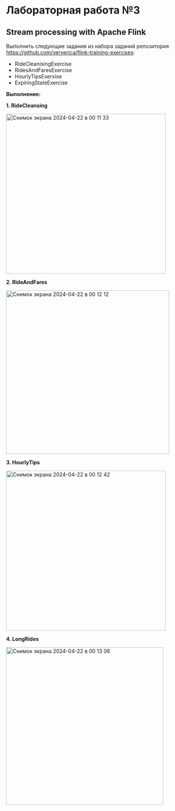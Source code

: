 # Лабораторная работа №3
## Stream processing with Apache Flink

Выполнить следующие задания из набора заданий репозитория https://github.com/ververica/flink-training-exercises:
  - RideCleanisingExercise
  - RidesAndFaresExercise
  - HourlyTipsExerxise
  - ExpiringStateExercise

**Выполнение:**

**1. RideCleansing**

<img width="434" alt="Снимок экрана 2024-04-22 в 00 11 33" src="https://github.com/borntosparklelikeaunicorn/big_Data/assets/147177755/64138932-9973-4614-ad54-b0fbb99f38d6">

**2. RideAndFares**

<img width="444" alt="Снимок экрана 2024-04-22 в 00 12 12" src="https://github.com/borntosparklelikeaunicorn/big_Data/assets/147177755/dca3865c-35e1-4256-81eb-3d75cab12ef0">

**3. HourlyTips**

<img width="434" alt="Снимок экрана 2024-04-22 в 00 12 42" src="https://github.com/borntosparklelikeaunicorn/big_Data/assets/147177755/459e4c9e-5067-4937-9737-59c8fad1599a">

**4. LongRides**

<img width="428" alt="Снимок экрана 2024-04-22 в 00 13 06" src="https://github.com/borntosparklelikeaunicorn/big_Data/assets/147177755/58e7c048-164f-4667-8599-9ff3dc370a7f">
